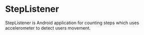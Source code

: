 # StepListener

StepListener is Android application for counting steps which uses accelerometer to detect users movement.
